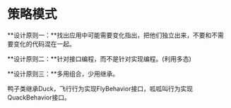 策略模式
=======

**设计原则一：**找出应用中可能需要变化指出，把他们独立出来，不要和不需要变化的代码混在一起。

**设计原则二：**针对接口编程，而不是针对实现编程。(利用多态)

**设计原则三：**多用组合，少用继承。


鸭子类继承Duck，飞行行为实现FlyBehavior接口，呱呱叫行为实现QuackBehavior接口。
